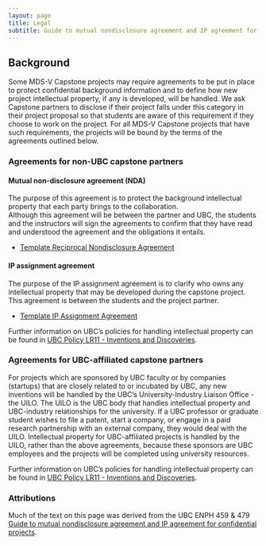 ```yaml
---
layout: page
title: Legal
subtitle: Guide to mutual nondisclosure agreement and IP agreement for confidential capstone projects
---
```



## Background
Some MDS-V Capstone projects may require agreements to be put in place 
to protect confidential background information and to define how new project intellectual property, 
if any is developed, will be handled.
We ask Capstone partners to disclose if their project falls under this category in their project proposal
so that students are aware of this requirement if they choose to work on the project.
For all MDS-V Capstone projects that have such requirements, 
the projects will be bound by the terms of the agreements outlined below.

### Agreements for non-UBC capstone partners

#### Mutual non-disclosure agreement (NDA)

The purpose of this agreement is to protect the background intellectual property that each party brings to the collaboration.  
Although this agreement will be between the partner and UBC, 
the students and the instructors will sign the agreements to confirm that they have read and understood the agreement 
and the obligations it entails.

- [Template Reciprocal Nondisclosure Agreement](template-ubc-nda.pdf)
  
  

#### IP assignment agreement

The purpose of the IP assignment agreement is to clarify who owns any intellectual property 
that may be developed during the capstone project. 
This agreement is between the students and the project partner.

- [Template IP Assignment Agreement](template-ubc-ip-assignment.pdf)

Further information on UBC’s policies for handling intellectual property can be found in 
[UBC Policy LR11 - Inventions and Discoveries](https://universitycounsel-2015.sites.olt.ubc.ca/files/2019/08/Inventions-Policy_LR11.pdf).

### Agreements for UBC-affiliated capstone partners

For projects which are sponsored by UBC faculty or by companies (startups) that are closely related to or incubated by UBC,
any new inventions will be handled by the UBC’s University-Industry Liaison Office - the UILO.
The UILO is the UBC body that handles intellectual property and UBC-industry relationships for the university.
If a UBC professor or graduate student wishes to file a patent, start a company, 
or engage in a paid research partnership with an external company, they would deal with the UILO.
Intellectual property for UBC-affiliated projects is handled by the UILO, rather than the above agreements, 
because these sponsors are UBC employees and the projects will be completed using university resources.

Further information on UBC’s policies for handling intellectual property can be found in
[UBC Policy LR11 - Inventions and Discoveries](https://universitycounsel-2015.sites.olt.ubc.ca/files/2019/08/Inventions-Policy_LR11.pdf).

### Attributions

Much of the text on this page was derived from the UBC ENPH 459 & 479 [Guide to mutual nondisclosure agreement and IP agreement for confidential projects](https://projectlab.engphys.ubc.ca/enph-459/guide-to-mutual-nondisclosure-agreement-and-ip-agreement-for-confidential-projects/).
